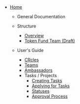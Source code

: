
- [Home](/)

    - General Documentation

    - Structure

        - [Overview](/main/)
        - [Token Fund Team (Draft)](/main/structure/token-fund-team.md)

    - User's Guide

        - [CRcles](/main/CRcles.md)
        - [Teams](/main/cr-teams.md)
        - [Ambassadors](/main/ambassadors.md)
        - Tasks / Projects
            - [Creating Tasks](/main/user-guide/tasks/task-create.md)
            - [Applying for Tasks](/main/user-guide/tasks/task-apply.md)
            - [Statuses](/main/user-guide/tasks/task-status.md)
            - [Approval Process](/main/user-guide/tasks/task-approval.md)
